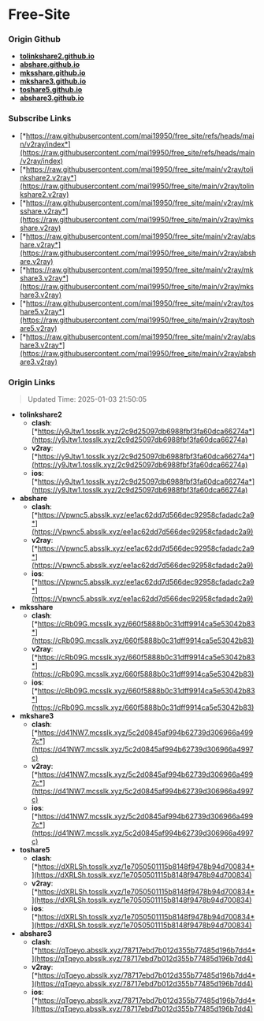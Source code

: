 # Free-Site

### Origin Github

- [**tolinkshare2.github.io**](https://github.com/tolinkshare2/tolinkshare2.github.io)
- [**abshare.github.io**](https://github.com/abshare/abshare.github.io)
- [**mksshare.github.io**](https://github.com/mksshare/mksshare.github.io)
- [**mkshare3.github.io**](https://github.com/mkshare3/mkshare3.github.io)
- [**toshare5.github.io**](https://github.com/toshare5/toshare5.github.io)
- [**abshare3.github.io**](https://github.com/abshare3/abshare3.github.io)

### Subscribe Links

- [*https://raw.githubusercontent.com/mai19950/free_site/refs/heads/main/v2ray/index*](https://raw.githubusercontent.com/mai19950/free_site/refs/heads/main/v2ray/index)
- [*https://raw.githubusercontent.com/mai19950/free_site/main/v2ray/tolinkshare2.v2ray*](https://raw.githubusercontent.com/mai19950/free_site/main/v2ray/tolinkshare2.v2ray)
- [*https://raw.githubusercontent.com/mai19950/free_site/main/v2ray/mksshare.v2ray*](https://raw.githubusercontent.com/mai19950/free_site/main/v2ray/mksshare.v2ray)
- [*https://raw.githubusercontent.com/mai19950/free_site/main/v2ray/abshare.v2ray*](https://raw.githubusercontent.com/mai19950/free_site/main/v2ray/abshare.v2ray)
- [*https://raw.githubusercontent.com/mai19950/free_site/main/v2ray/mkshare3.v2ray*](https://raw.githubusercontent.com/mai19950/free_site/main/v2ray/mkshare3.v2ray)
- [*https://raw.githubusercontent.com/mai19950/free_site/main/v2ray/toshare5.v2ray*](https://raw.githubusercontent.com/mai19950/free_site/main/v2ray/toshare5.v2ray)
- [*https://raw.githubusercontent.com/mai19950/free_site/main/v2ray/abshare3.v2ray*](https://raw.githubusercontent.com/mai19950/free_site/main/v2ray/abshare3.v2ray)

### Origin Links

> Updated Time: 2025-01-03 21:50:05

- **tolinkshare2**
  - **clash**: [*https://y9Jtw1.tosslk.xyz/2c9d25097db6988fbf3fa60dca66274a*](https://y9Jtw1.tosslk.xyz/2c9d25097db6988fbf3fa60dca66274a)
  - **v2ray**: [*https://y9Jtw1.tosslk.xyz/2c9d25097db6988fbf3fa60dca66274a*](https://y9Jtw1.tosslk.xyz/2c9d25097db6988fbf3fa60dca66274a)
  - **ios**: [*https://y9Jtw1.tosslk.xyz/2c9d25097db6988fbf3fa60dca66274a*](https://y9Jtw1.tosslk.xyz/2c9d25097db6988fbf3fa60dca66274a)
- **abshare**
  - **clash**: [*https://Vpwnc5.absslk.xyz/ee1ac62dd7d566dec92958cfadadc2a9*](https://Vpwnc5.absslk.xyz/ee1ac62dd7d566dec92958cfadadc2a9)
  - **v2ray**: [*https://Vpwnc5.absslk.xyz/ee1ac62dd7d566dec92958cfadadc2a9*](https://Vpwnc5.absslk.xyz/ee1ac62dd7d566dec92958cfadadc2a9)
  - **ios**: [*https://Vpwnc5.absslk.xyz/ee1ac62dd7d566dec92958cfadadc2a9*](https://Vpwnc5.absslk.xyz/ee1ac62dd7d566dec92958cfadadc2a9)
- **mksshare**
  - **clash**: [*https://cRb09G.mcsslk.xyz/660f5888b0c31dff9914ca5e53042b83*](https://cRb09G.mcsslk.xyz/660f5888b0c31dff9914ca5e53042b83)
  - **v2ray**: [*https://cRb09G.mcsslk.xyz/660f5888b0c31dff9914ca5e53042b83*](https://cRb09G.mcsslk.xyz/660f5888b0c31dff9914ca5e53042b83)
  - **ios**: [*https://cRb09G.mcsslk.xyz/660f5888b0c31dff9914ca5e53042b83*](https://cRb09G.mcsslk.xyz/660f5888b0c31dff9914ca5e53042b83)
- **mkshare3**
  - **clash**: [*https://d41NW7.mcsslk.xyz/5c2d0845af994b62739d306966a4997c*](https://d41NW7.mcsslk.xyz/5c2d0845af994b62739d306966a4997c)
  - **v2ray**: [*https://d41NW7.mcsslk.xyz/5c2d0845af994b62739d306966a4997c*](https://d41NW7.mcsslk.xyz/5c2d0845af994b62739d306966a4997c)
  - **ios**: [*https://d41NW7.mcsslk.xyz/5c2d0845af994b62739d306966a4997c*](https://d41NW7.mcsslk.xyz/5c2d0845af994b62739d306966a4997c)
- **toshare5**
  - **clash**: [*https://dXRLSh.tosslk.xyz/1e7050501115b8148f9478b94d700834*](https://dXRLSh.tosslk.xyz/1e7050501115b8148f9478b94d700834)
  - **v2ray**: [*https://dXRLSh.tosslk.xyz/1e7050501115b8148f9478b94d700834*](https://dXRLSh.tosslk.xyz/1e7050501115b8148f9478b94d700834)
  - **ios**: [*https://dXRLSh.tosslk.xyz/1e7050501115b8148f9478b94d700834*](https://dXRLSh.tosslk.xyz/1e7050501115b8148f9478b94d700834)
- **abshare3**
  - **clash**: [*https://qTqeyo.absslk.xyz/78717ebd7b012d355b77485d196b7dd4*](https://qTqeyo.absslk.xyz/78717ebd7b012d355b77485d196b7dd4)
  - **v2ray**: [*https://qTqeyo.absslk.xyz/78717ebd7b012d355b77485d196b7dd4*](https://qTqeyo.absslk.xyz/78717ebd7b012d355b77485d196b7dd4)
  - **ios**: [*https://qTqeyo.absslk.xyz/78717ebd7b012d355b77485d196b7dd4*](https://qTqeyo.absslk.xyz/78717ebd7b012d355b77485d196b7dd4)
